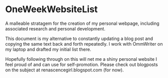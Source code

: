 OneWeekWebsiteList
==================

A malleable stratagem for the creation of my personal webpage, including associated research and personal development.

This document is my alternative to constantly updating a blog post and copying the same text back and forth repeatedly. I work with OmmWriter on my laptop and drafted my initial list there. 

Hopefully following through on this will net me a shiny personal website I feel proud of and can use for self-promotion. Please check out blogposts on the subject at renascencegirl.blogspot.com (for now). 